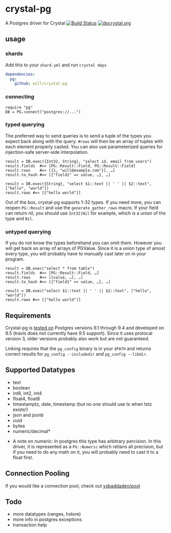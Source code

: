 # crystal-pg
A Postgres driver for Crystal
[![Build Status](https://travis-ci.org/will/crystal-pg.svg?branch=master)](https://travis-ci.org/will/crystal-pg)
[![docrystal.org](http://www.docrystal.org/badge.svg?style=round)](http://www.docrystal.org/github.com/will/crystal-pg)


## usage

### shards

Add this to your `shard.yml` and run `crystal deps`

``` yml
dependencies:
  pg:
    github: will/crystal-pg
```

### connecting

``` crystal
require "pg"
DB = PG.connect("postgres://...")
```

### typed querying

The preferred way to send queries is to send a tuple of the types you expect
back along with the query. `#rows` will then be an array of tuples with each
element properly casted. You can also use parameterized queries for
injection-safe server-side interpolation.

``` crystal
result = DB.exec({Int32, String}, "select id, email from users")
result.fields  #=> [PG::Result::Field, PG::Result::Field]
result.rows    #=> [{1, "will@example.com"}], …]
result.to_hash #=> [{"field1" => value, …}, …]

result = DB.exec({String}, "select $1::text || ' ' || $2::text", ["hello", "world"])
result.rows #=> [{"hello world"}]
```

Out of the box, crystal-pg supports 1-32 types. If you need more, you can
reopen `PG::Result` and use the `generate_gather_rows` macro. If your field can
return nil, you should use `Int32|Nil` for example, which is a union of the
type and `Nil`.

### untyped querying

If you do not know the types beforehand you can omit them. However you will get
back an array of arrays of PGValue. Since it is a union type of amost every
type, you will probably have to manually cast later on in your program.

``` crystal
result = DB.exec("select * from table")
result.fields  #=> [PG::Result::Field, …]
result.rows    #=> [[value, …], …]
result.to_hash #=> [{"field1" => value, …}, …]

result = DB.exec("select $1::text || ' ' || $2::text", ["hello", "world"])
result.rows #=> [["hello world"]]
```

## Requirements

Crystal-pg is [tested on](https://travis-ci.org/will/crystal-pg) Postgres
versions 9.1 through 9.4 and developed on 9.5 (travis does not currently have
9.5 support). Since it uses protocal version 3, older versions probably also
work but are not guaranteed.

Linking requires that the `pg_config` binary is in your `$PATH` and returns
correct results for `pg_config --includedir` and `pg_config --libdir`.

## Supported Datatypes

- text
- boolean
- int8, int2, int4
- float4, float8
- timestamptz, date, timestamp (but no one should use ts when tstz exists!)
- json and jsonb
- uuid
- bytea
- numeric/decimal*

* A note on numeric: In postgres this type has arbitrary percision. In this
  driver, it is represented as a `PG::Numeric` which retians all precision, but
  if you need to do any math on it, you will probably need to cast it to a
    float first.


## Connection Pooling

If you would like a connection pool, check out [ysbaddaden/pool](https://github.com/ysbaddaden/pool)

## Todo

- more datatypes (ranges, hstore)
- more info in postgres exceptions
- transaction help
